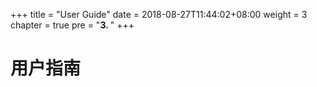 +++
title = "User Guide"
date = 2018-08-27T11:44:02+08:00
weight = 3
chapter = true
pre = "<b>3. </b>"
+++

# 用户指南